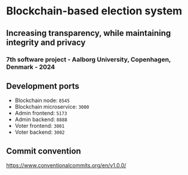 # Blockchain-based election system
## Increasing transparency, while maintaining integrity and privacy
### 7th software project - Aalborg University, Copenhagen, Denmark - 2024

## Development ports
- Blockchain node: ``8545``
- Blockchain microservice: ``3000``
- Admin frontend: ``5173``
- Admin backend: ``8888``
- Voter frontend: ``3001``
- Voter backend: ``3002``

## Commit convention
https://www.conventionalcommits.org/en/v1.0.0/
